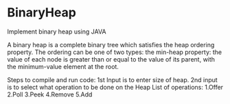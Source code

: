 # BinaryHeap
Implement binary heap using JAVA

A binary heap is a complete binary tree which satisfies the heap ordering property. The ordering can be one of two types: the min-heap property: the value of each node is greater than or equal to the value of its parent, with the minimum-value element at the root.

Steps to compile and run code:
1st Input is to enter size of heap.
2nd input is to select what operation to be done on the Heap
List of operations:
1.Offer
2.Poll
3.Peek
4.Remove
5.Add
